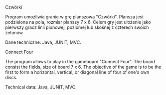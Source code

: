﻿Czwórki

Program umożliwia granie w grę planszową "Czwórki". Plansza jest podzielona na pola, rozmiar planszy 7 x 6. Celem gry jest ułożenie jako pierwszy gracz
linii pionowej, poziomej lub skośnej z czterech swoich żetonów. 

Dane techniczne: Java, JUNIT, MVC.

Connect Four

The program allows to play in the gameboard "Connect Four". The board consist the fields, size of board 7 x 6. The objective of the game is to be the first 
to form a horizontal, vertical, or diagonal line of four of one's own discs.

Technical data: Java, JUNIT, MVC.
